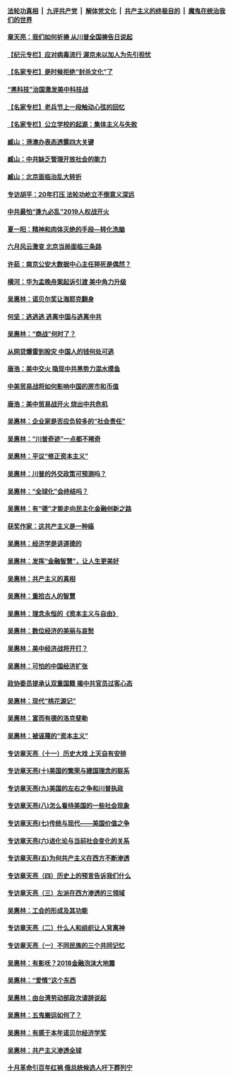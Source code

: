 

####  [法轮功真相](../../../../basic/blob/master/README.md?t=07011101) &nbsp;|&nbsp; [九评共产党](../../../../9ping.md/blob/master/README.md?t=07011101) &nbsp;|&nbsp; [解体党文化](../../../../jtdwh.md/blob/master/README.md?t=07011101)  &nbsp;|&nbsp; [共产主义的终极目的](../../../../gczydzjmd.md/blob/master/README.md?t=07011101) &nbsp;|&nbsp; [魔鬼在统治我们的世界](../../../../mgztzwmdsj.md/blob/master/README.md?t=07011101) 

#### [章天亮：我们如何祈祷 从川普全国祷告日说起](../pages/nsc423/n11944627.md?t=07011101) 

#### [【纪元专栏】应对病毒流行 渥京未以加人为先引担忧](../pages/nsc423/n11875714.md?t=07011101) 

#### [【名家专栏】是时候拒绝“封杀文化”了](../pages/nsc423/n11814093.md?t=07011101) 

#### [“黑科技”治国激发美中科技战](../pages/nsc423/n11638056.md?t=07011101) 

#### [【名家专栏】老兵节上一段触动心弦的回忆](../pages/nsc423/n11646016.md?t=07011101) 

#### [【名家专栏】公立学校的起源：集体主义与失败](../pages/nsc423/n11601833.md?t=07011101) 

#### [臧山：港澳办表态透露四大关键](../pages/nsc423/n11421628.md?t=07011101) 

#### [臧山：中共缺乏管理开放社会的能力](../pages/nsc423/n11407457.md?t=07011101) 

#### [臧山：北京面临治乱大转折](../pages/nsc423/n11406895.md?t=07011101) 

#### [专访胡平：20年打压 法轮功屹立不倒意义深远](../pages/nsc423/n11398800.md?t=07011101) 

#### [中共最怕“逢九必乱”2019人权战开火](../pages/nsc423/n11385248.md?t=07011101) 

#### [夏一阳：精神和肉体灭绝的手段—转化洗脑](../pages/nsc423/n11368250.md?t=07011101) 

#### [六月风云激变 北京当局面临三条路](../pages/nsc423/n11313668.md?t=07011101) 

#### [许茹：南京公安大数据中心主任猝死是偶然？](../pages/nsc423/n11064744.md?t=07011101) 

#### [横河：华为孟晚舟案起诉引渡 美中角力升级](../pages/nsc423/n11027230.md?t=07011101) 

#### [吴惠林：诺贝尔奖让海耶克翻身](../pages/nsc423/n10890049.md?t=07011101) 

#### [何坚：逃逃逃 逃离中国与逃离中共](../pages/nsc423/n10592891.md?t=07011101) 

#### [吴惠林：“商战”何时了？](../pages/nsc423/n10573558.md?t=07011101) 

#### [从网贷爆雷到股灾 中国人的钱何处可逃](../pages/nsc423/n10572800.md?t=07011101) 

#### [唐浩：美中交火 隐现中共黑势力混水摸鱼](../pages/nsc423/n10544040.md?t=07011101) 

#### [中美贸易战将如何影响中国的房市和币值](../pages/nsc423/n10543697.md?t=07011101) 

#### [唐浩：美中贸易战开火 烧出中共危机](../pages/nsc423/n10540126.md?t=07011101) 

#### [吴惠林：企业家是否应负较多的“社会责任”](../pages/nsc423/n10535022.md?t=07011101) 

#### [吴惠林：“川普奇迹”一点都不稀奇](../pages/nsc423/n10512808.md?t=07011101) 

#### [吴惠林：平议“修正资本主义”](../pages/nsc423/n10495724.md?t=07011101) 

#### [吴惠林：川普的外交政策可预测吗？](../pages/nsc423/n10462387.md?t=07011101) 

#### [吴惠林：“全球化”会终结吗？](../pages/nsc423/n10452838.md?t=07011101) 

#### [吴惠林：有“德”才能走向民主化金融创新之路](../pages/nsc423/n10432292.md?t=07011101) 

#### [获奖作家：这共产主义是一种癌](../pages/nsc423/n10431541.md?t=07011101) 

#### [吴惠林：经济学是讲道德的](../pages/nsc423/n10398014.md?t=07011101) 

#### [吴惠林：发挥“金融智慧”，让人生更美好](../pages/nsc423/n10375019.md?t=07011101) 

#### [吴惠林：共产主义的真相](../pages/nsc423/n10351394.md?t=07011101) 

#### [吴惠林：重拾古人的智慧](../pages/nsc423/n10337691.md?t=07011101) 

#### [吴惠林：理念永恒的《资本主义与自由》](../pages/nsc423/n10316274.md?t=07011101) 

#### [吴惠林：数位经济的美丽与哀愁](../pages/nsc423/n10292946.md?t=07011101) 

#### [吴惠林：美中经济战将开打？](../pages/nsc423/n10258825.md?t=07011101) 

#### [吴惠林：可怕的中国经济扩张](../pages/nsc423/n10219147.md?t=07011101) 

#### [政协委员提承认双重国籍 揭中共官员过客心态](../pages/nsc423/n10208809.md?t=07011101) 

#### [吴惠林：现代“桃花源记”](../pages/nsc423/n10185234.md?t=07011101) 

#### [吴惠林：富而有德的洛克斐勒](../pages/nsc423/n10142264.md?t=07011101) 

#### [吴惠林：被诬蔑的“资本主义”](../pages/nsc423/n10124816.md?t=07011101) 

#### [专访章天亮（十一）历史大戏 上天自有安排](../pages/nsc423/n10094905.md?t=07011101) 

#### [专访章天亮(十)美国的繁荣与建国理念的联系](../pages/nsc423/n10094899.md?t=07011101) 

#### [专访章天亮(九)美国的左右之争和川普执政](../pages/nsc423/n10094889.md?t=07011101) 

#### [专访章天亮(八)怎么看待美国的一些社会现象](../pages/nsc423/n10094857.md?t=07011101) 

#### [专访章天亮(七)传统与现代——美国价值之争](../pages/nsc423/n10093140.md?t=07011101) 

#### [专访章天亮(六)进化论与当前社会变化的关系](../pages/nsc423/n10092036.md?t=07011101) 

#### [专访章天亮(五)为何共产主义在西方不断渗透](../pages/nsc423/n10083620.md?t=07011101) 

#### [专访章天亮（四）历史上的预言告诉我们什么](../pages/nsc423/n10083606.md?t=07011101) 

#### [专访章天亮（三）左派在西方渗透的三领域](../pages/nsc423/n10081115.md?t=07011101) 

#### [吴惠林：工会的形成及其功能](../pages/nsc423/n10080633.md?t=07011101) 

#### [专访章天亮（二）什么人和组织让人背离神](../pages/nsc423/n10076637.md?t=07011101) 

#### [专访章天亮（一）不同民族的三个共同记忆](../pages/nsc423/n10074188.md?t=07011101) 

#### [吴惠林：有影呒？2018金融泡沫大地震](../pages/nsc423/n10040534.md?t=07011101) 

#### [吴惠林：“爱情”这个东西](../pages/nsc423/n10019423.md?t=07011101) 

#### [吴惠林：由台湾劳动部政次请辞说起](../pages/nsc423/n9979679.md?t=07011101) 

#### [吴惠林：五鬼搬运如何了？](../pages/nsc423/n9925338.md?t=07011101) 

#### [吴惠林：有感于本年诺贝尔经济学奖](../pages/nsc423/n9871883.md?t=07011101) 

#### [吴惠林：共产主义渗透全球](../pages/nsc423/n9812748.md?t=07011101) 

#### [十月革命引百年红祸 俄总统候选人吁下葬列宁](../pages/nsc423/n9810182.md?t=07011101) 

